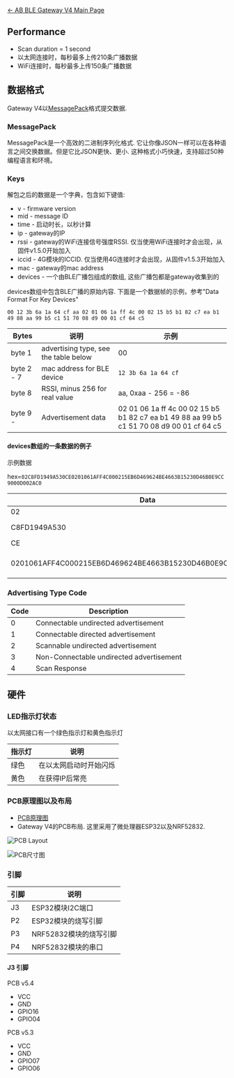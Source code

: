 [← AB BLE Gateway V4 Main Page](AB_BLE_Gateway_V4.md)

## Performance

* Scan duration = 1 second
* 以太网连接时，每秒最多上传210条广播数据
* WiFi连接时，每秒最多上传150条广播数据

## 数据格式

Gateway V4以[MessagePack](https://msgpack.org/)格式提交数据.  

### MessagePack

MessagePack是一个高效的二进制序列化格式. 它让你像JSON一样可以在各种语言之间交换数据。但是它比JSON更快、更小.  这种格式小巧快速，支持超过50种编程语言和环境。

### Keys

解包之后的数据是一个字典，包含如下键值:

  - v - firmware version
  - mid - message ID
  - time - 启动时长，以秒计算
  - ip - gateway的IP
  - rssi - gateway的WiFi连接信号强度RSSI. 仅当使用WiFi连接时才会出现，从固件v1.5.0开始加入
  - iccid - 4G模块的ICCID. 仅当使用4G连接时才会出现，从固件v1.5.3开始加入
  - mac - gateway的mac address
  - devices - 一个由BLE广播包组成的数组, 这些广播包都是gateway收集到的

devices数组中包含BLE广播的原始内容. 下面是一个数据帧的示例，参考"Data Format For Key Devices"

`00 12 3b 6a 1a 64 cf aa 02 01 06 1a ff 4c 00 02 15 b5 b1 82 c7 ea b1 49 88 aa 99 b5 c1 51 70 08 d9 00 01 cf 64 c5`

| Bytes      | 说明                           | 示例 |
| ---------- | ------------------------ | ------------------ |
| byte 1     | advertising type, see the table below | 00 |
| byte 2 - 7 | mac address for BLE device            | `12 3b 6a 1a 64 cf` |
| byte 8     | RSSI, minus 256 for real value        | aa, 0xaa - 256 = -86 |
| byte 9 -   | Advertisement data                    | 02 01 06 1a ff 4c 00 02 15 b5 b1 82 c7 ea b1 49 88 aa 99 b5 c1 51 70 08 d9 00 01 cf 64 c5 |

#### devices数组的一条数据的例子

示例数据

hex=`02C8FD1949A530CE0201061AFF4C000215EB6D469624BE4663B15230D46B0E9CC9000D002AC0`

| Data | Description |
| --- | --- |
| 02 | adv type |
| C8FD1949A530 | mac address |
|   CE | rssi |
|   0201061AFF4C000215EB6D469624BE4663B15230D46B0E9CC9000D002AC0 | raw advertising data |

### Advertising Type Code

| Code | Description                              |
| ---- | ---------------------------------------- |
| 0    | Connectable undirected advertisement     |
| 1    | Connectable directed advertisement       |
| 2    | Scannable undirected advertisement       |
| 3    | Non-Connectable undirected advertisement |
| 4    | Scan Response                            |

## 硬件

### LED指示灯状态

以太网接口有一个绿色指示灯和黄色指示灯

| 指示灯 |  说明 |
| ------ | ------------------------ | 
| 绿色   | 在以太网启动时开始闪烁 | 
| 黄色   | 在获得IP后常亮 | 

### PCB原理图以及布局

* [PCB原理图](https://github.com/AprilBrother/ab-hardware/tree/master/ab-ble-gateway-v4)
* Gateway V4的PCB布局. 这里采用了微处理器ESP32以及NRF52832.

![PCB Layout](https://i1.aprbrother.com/gw4-layout.png)

![PCB尺寸图](https://i1.aprbrother.com/gw4-dimension.png)

### 引脚

| 引脚 | 说明 |
| --- | --- |
| J3 | ESP32模块I2C端口 |
| P2 | ESP32模块的烧写引脚 |
| P3 | NRF52832模块的烧写引脚 |
| P4 | NRF52832模块的串口 |

#### J3 引脚

PCB v5.4

* VCC
* GND
* GPIO16
* GPIO04

PCB v5.3

* VCC
* GND
* GPIO07
* GPIO06

